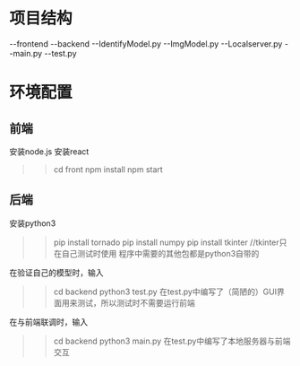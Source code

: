 # 项目结构
--frontend
--backend
  --IdentifyModel.py
  --ImgModel.py
  --Localserver.py
  --main.py
  --test.py
  
# 环境配置

## 前端
安装node.js
安装react
>>cd front
>>npm install
>>npm start

## 后端
安装python3
>>pip install tornado
>>pip install numpy
>>pip install tkinter //tkinter只在自己测试时使用
程序中需要的其他包都是python3自带的

在验证自己的模型时，输入
>>cd backend
>>python3 test.py
在test.py中编写了（简陋的）GUI界面用来测试，所以测试时不需要运行前端

在与前端联调时，输入
>>cd backend
>>python3 main.py
在test.py中编写了本地服务器与前端交互
